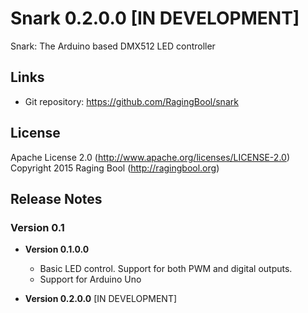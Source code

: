 # Snark 0.2.0.0 [IN DEVELOPMENT]
Snark: The Arduino based DMX512 LED controller

## Links
* Git repository: https://github.com/RagingBool/snark

## License
Apache License 2.0 (http://www.apache.org/licenses/LICENSE-2.0)
Copyright 2015 Raging Bool (http://ragingbool.org)

## Release Notes
### Version 0.1

* **Version 0.1.0.0**
  * Basic LED control. Support for both PWM and digital outputs.
  * Support for Arduino Uno
  
* **Version 0.2.0.0** [IN DEVELOPMENT]
